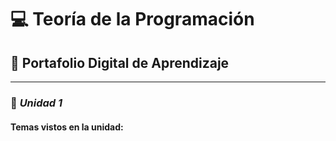 # 💻 Teoría de la Programación  
## 📘 Portafolio Digital de Aprendizaje  

---

### 🧩 *Unidad 1*
####    Temas vistos en la unidad:
####
####
####
####
####
####
####
####
####
####
####
####


